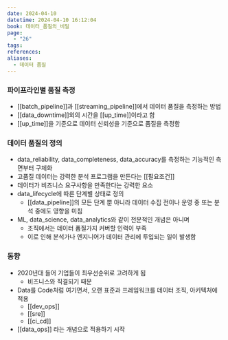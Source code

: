 ```yaml
---
date: 2024-04-10
datetime: 2024-04-10 16:12:04
book: 데이터_품질의_비밀
page:
  - "26"
tags: 
references: 
aliases:
  - 데이터 품질
---
```

### 파이프라인별 품질 측정
- [[batch_pipeline]]과 [[streaming_pipeline]]에서 데이터 품질을 측정하는 방법
- [[data_downtime]]외의 시간을 [[up_time]]이라고 함
- [[up_time]]을 기준으로 데이터 신뢰성을 기준으로 품질을 측정함

### 데이터 품질의 정의
- data_reliability, data_completeness, data_accuracy를 측정하는 기능적인 측면부터 구체화
- 고품질 데이터는 강력한 분석 프로그램을 만든다는 [[필요조건]]
- 데이터가 비즈니스 요구사항을 만족한다는 강력한 요소
- data_lifecycle에 따른 단계별 상태로 정의
	- [[data_pipeline]]의 모든 단계 뿐 아니라 데이터 수집 전이나 운영 중 또는 분석 중에도 영향을 미침
- ML, data_science, data_analytics와 같이 전문적인 개념은 아니며
	- 조직에서는 데이터 품질가지 커버할 인력이 부족
	- 이로 인해 분석가나 엔지니어가 데이터 관리에 투입되는 일이 발생함

### 동향
- 2020년대 들어 기업들이 최우선순위로 고려하게 됨
	- 비즈니스와 직결되기 때문
- Data를 Code처럼 여기면서, 오랜 표준과 프레임워크를 데이터 조직, 아키텍처에 적용
	- [[dev_ops]]
	- [[sre]]
	- [[ci_cd]]
- [[data_ops]] 라는 개념으로 적용하기 시작